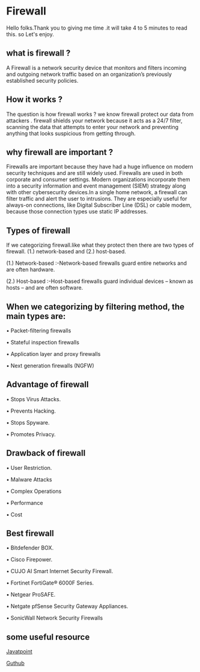 
# Firewall

Hello folks.Thank you to giving  me time .it will take 4 to 5 minutes to read this. so Let's enjoy.



## what is firewall ?
A Firewall is a network security device that monitors and filters incoming and outgoing network traffic based on an organization’s previously established security policies.
## How it works ?
The  question is how firewall works ? we know firewall protect our data from attackers . firewall shields your network because it acts as a 24/7 filter, scanning the data that attempts to enter your network and preventing anything that looks suspicious from getting through.


## why firewall are important ?
Firewalls are important because they have had a huge influence on modern security techniques and are still widely used. Firewalls are used in both corporate and consumer settings. Modern organizations incorporate them into a security information and event management (SIEM) strategy along with other cybersecurity devices.In a single home network, a firewall can filter traffic and alert the user to intrusions. They are especially useful for always-on connections, like Digital Subscriber Line (DSL) or cable modem, because those connection types use static IP addresses.
## Types of firewall 
If we categorizing firewall.like what they protect then there are two types of firewall.
(1.) network-based and (2.) host-based. 

(1.) Network-based :-Network-based firewalls guard entire networks and are often hardware.

(2.) Host-based :-Host-based firewalls guard individual devices – known as hosts – and are often software.

## When we categorizing by filtering method, the main types are:

• Packet-filtering firewalls

• Stateful inspection firewalls

• Application layer and proxy firewalls

• Next generation firewalls (NGFW)

## Advantage of firewall
• Stops Virus Attacks.

• Prevents Hacking.

 • Stops Spyware. 

• Promotes Privacy.

## Drawback of firewall
• User Restriction.

• Malware Attacks

• Complex Operations

• Performance

• Cost
 
## Best firewall
• Bitdefender BOX.

• Cisco Firepower.

• CUJO AI Smart Internet Security Firewall. 

• Fortinet FortiGate® 6000F Series. 

• Netgear ProSAFE. 

• Netgate pfSense Security Gateway Appliances. 

• SonicWall Network Security Firewalls

## some useful resource
[Javatpoint](<https://www.javatpoint.com/firewall>)

[Guthub](<https://github.com/topics/firewall>)
